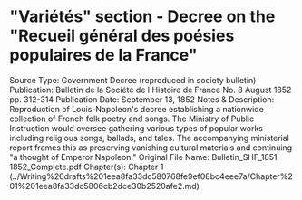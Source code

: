 # "Variétés" section - Decree on the "Recueil général des poésies populaires de la France"

Source Type: Government Decree (reproduced in society bulletin)
Publication: Bulletin de la Société de l'Histoire de France No. 8 August 1852 pp. 312-314
Publication Date: September 13, 1852
Notes & Description: Reproduction of Louis-Napoleon's decree establishing a nationwide collection of French folk poetry and songs. The Ministry of Public Instruction would oversee gathering various types of popular works including religious songs, ballads, and tales. The accompanying ministerial report frames this as preserving vanishing cultural materials and continuing "a thought of Emperor Napoleon."
Original File Name: Bulletin_SHF_1851-1852_Complete.pdf
Chapter(s): Chapter 1  (../Writing%20drafts%201eea8fa33dc580768fe9ef08bc4eee7a/Chapter%201%201eea8fa33dc5806cb2dce30b2520afe2.md)
